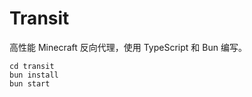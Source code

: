 # Transit

高性能 Minecraft 反向代理，使用 TypeScript 和 Bun 编写。

```shell
cd transit
bun install
bun start
```
